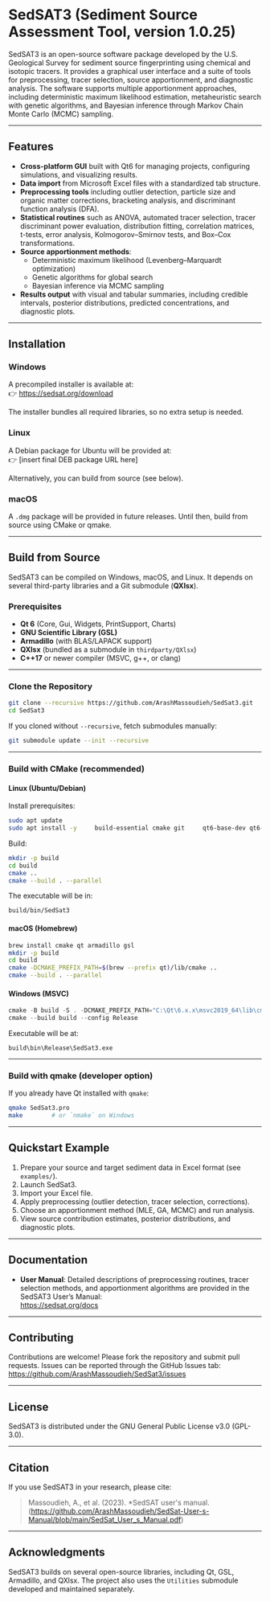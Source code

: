 # SedSAT3 (Sediment Source Assessment Tool, version 1.0.25)

SedSAT3 is an open-source software package developed by the U.S. Geological Survey for sediment source fingerprinting using chemical and isotopic tracers. It provides a graphical user interface and a suite of tools for preprocessing, tracer selection, source apportionment, and diagnostic analysis. The software supports multiple apportionment approaches, including deterministic maximum likelihood estimation, metaheuristic search with genetic algorithms, and Bayesian inference through Markov Chain Monte Carlo (MCMC) sampling.

---

## Features

- **Cross-platform GUI** built with Qt6 for managing projects, configuring simulations, and visualizing results.  
- **Data import** from Microsoft Excel files with a standardized tab structure.  
- **Preprocessing tools** including outlier detection, particle size and organic matter corrections, bracketing analysis, and discriminant function analysis (DFA).  
- **Statistical routines** such as ANOVA, automated tracer selection, tracer discriminant power evaluation, distribution fitting, correlation matrices, t-tests, error analysis, Kolmogorov–Smirnov tests, and Box–Cox transformations.  
- **Source apportionment methods**:
  - Deterministic maximum likelihood (Levenberg–Marquardt optimization)  
  - Genetic algorithms for global search  
  - Bayesian inference via MCMC sampling  
- **Results output** with visual and tabular summaries, including credible intervals, posterior distributions, predicted concentrations, and diagnostic plots.  

---

## Installation

### Windows
A precompiled installer is available at:  
👉 https://sedsat.org/download  

The installer bundles all required libraries, so no extra setup is needed.  

### Linux
A Debian package for Ubuntu will be provided at:  
👉 [insert final DEB package URL here]  

Alternatively, you can build from source (see below).  

### macOS
A `.dmg` package will be provided in future releases. Until then, build from source using CMake or qmake.  

---

## Build from Source

SedSAT3 can be compiled on Windows, macOS, and Linux. It depends on several third-party libraries and a Git submodule (**QXlsx**).  

### Prerequisites

- **Qt 6** (Core, Gui, Widgets, PrintSupport, Charts)  
- **GNU Scientific Library (GSL)**  
- **Armadillo** (with BLAS/LAPACK support)  
- **QXlsx** (bundled as a submodule in `thirdparty/QXlsx`)  
- **C++17** or newer compiler (MSVC, g++, or clang)  

---

### Clone the Repository

```bash
git clone --recursive https://github.com/ArashMassoudieh/SedSat3.git
cd SedSat3
```

If you cloned without `--recursive`, fetch submodules manually:

```bash
git submodule update --init --recursive
```

---

### Build with **CMake** (recommended)

#### Linux (Ubuntu/Debian)

Install prerequisites:

```bash
sudo apt update
sudo apt install -y     build-essential cmake git     qt6-base-dev qt6-base-dev-tools qt6-charts-dev     libarmadillo-dev libblas-dev liblapack-dev     libgsl-dev
```

Build:

```bash
mkdir -p build
cd build
cmake ..
cmake --build . --parallel
```

The executable will be in:

```
build/bin/SedSat3
```

#### macOS (Homebrew)

```bash
brew install cmake qt armadillo gsl
mkdir -p build
cd build
cmake -DCMAKE_PREFIX_PATH=$(brew --prefix qt)/lib/cmake ..
cmake --build . --parallel
```

#### Windows (MSVC)

```powershell
cmake -B build -S . -DCMAKE_PREFIX_PATH="C:\Qt\6.x.x\msvc2019_64\lib\cmake"
cmake --build build --config Release
```

Executable will be at:

```
build\bin\Release\SedSat3.exe
```

---

### Build with **qmake** (developer option)

If you already have Qt installed with `qmake`:

```bash
qmake SedSat3.pro
make        # or `nmake` on Windows
```

---

## Quickstart Example

1. Prepare your source and target sediment data in Excel format (see `examples/`).  
2. Launch SedSat3.  
3. Import your Excel file.  
4. Apply preprocessing (outlier detection, tracer selection, corrections).  
5. Choose an apportionment method (MLE, GA, MCMC) and run analysis.  
6. View source contribution estimates, posterior distributions, and diagnostic plots.  

---

## Documentation

- **User Manual**: Detailed descriptions of preprocessing routines, tracer selection methods, and apportionment algorithms are provided in the SedSAT3 User’s Manual:  
https://sedsat.org/docs  

---

## Contributing

Contributions are welcome! Please fork the repository and submit pull requests. Issues can be reported through the GitHub Issues tab:  
https://github.com/ArashMassoudieh/SedSat3/issues  

---

## License

SedSAT3 is distributed under the GNU General Public License v3.0 (GPL-3.0).

---

## Citation

If you use SedSAT3 in your research, please cite:

> Massoudieh, A., et al. (2023). *SedSAT user's manual. (https://github.com/ArashMassoudieh/SedSat-User-s-Manual/blob/main/SedSat_User_s_Manual.pdf)

---

## Acknowledgments

SedSAT3 builds on several open-source libraries, including Qt, GSL, Armadillo, and QXlsx. The project also uses the `Utilities` submodule developed and maintained separately.
